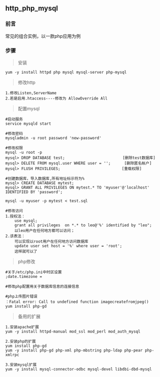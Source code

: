 ## http\_php_mysql

### 前言
常见的组合实例，以一款php应用为例


### 步骤

>安装

	yum -y install httpd php mysql mysql-server php-mysql

>修改http
	
	1.修改Listen,ServerName
	2.若是启用.htaccess----修改为 AllowOverride All	

>配置mysql

	#启动服务
	service mysqld start

	#修改密码
	mysqladmin -u root password 'new-password'

	#修改权限
	mysql -u root -p
	mysql> DROP DATABASE test; 　　　　　　　　　　　　　　 [删除test数据库]
	mysql> DELETE FROM mysql.user WHERE user = ''; 　　　[删除匿名帐户]
	mysql> FLUSH PRIVILEGES; 　　　　　　　　　　　　　　　 [重载权限]

	#创建数据库，导入数据库,所有地址标示符为%
	mysql> CREATE DATABASE mytest;
	mysql> GRANT ALL PRIVILEGES ON mytest.* TO 'myuser'@'localhost' IDENTIFIED BY 'password';	
	
	mysql -u myuser -p mytest < test.sql

	#修改访问
	1.授权法：
		use mysql;
		grant all privileges  on *.* to leo@'%' identified by "leo";
		以leo用户在任何地方都可以访问；
	2.该表法：
		可以实现以root用户在任何地方访问数据库
		update user set host = '%' where user = 'root';
		这样就可以了

>php修改
	
	#关于/etc/php.ini中时区设置
	;date.timezone =

	#修改php配置用关于数据库信息的连接信息

	#php上传图片错误
	：Fatal error: Call to undefined function imagecreatefromjpeg()  
	yum install php-gd
			
>备用的扩展

	1.安装apache扩展
	yum -y install httpd-manual mod_ssl mod_perl mod_auth_mysql
	
	2.安装php的扩展
	yum install php-gd
	yum -y install php-gd php-xml php-mbstring php-ldap php-pear php-xmlrpc
	
	3.安装mysql扩展
	yum -y install mysql-connector-odbc mysql-devel libdbi-dbd-mysql
	

	
